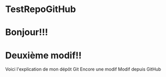 # TestRepoGitHub
# Bonjour!!!
# Deuxième modif!!

Voici l'explication de mon dépôt Git
Encore une modif
Modif depuis GitHub

